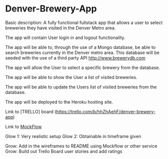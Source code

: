 # Denver-Brewery-App

Basic description: A fully functional fullstack app that allows a user to select breweries they have visited in the Denver Metro area.

The app will contain User login in and logout functionality.

The app will be able to, through the use of a Mongo database, be able to search breweries currently in the Denver metro area. This database will be seeded with the use of a third party API http://www.brewerydb.com 

The app will allow the User to select a specific brewery from the database.  

The app will be able to show the User a list of visited breweries. 

The app will be able to update the Users list of visited breweries from the database. 

The app will be deployed to the Heroku hosting site.

Link to [TRELLO] board (https://trello.com/b/hhZhAehF/denver-brewery-app)

Link to [MockFlow](https://sitemap.mockflow.com/editor.jsp?editor=on&publicid=202e2a28a0179b3177ab2aed52458b4d&projectid=1bd9c3d546564f7c7bcdf5f130f8b97c&perm=Owner)

Glow 1: Very realistic setup
Glow 2: Obtainable in timeframe given

Grow: Add in the wireframes to README using Mockflow or other service
Grow: Build out Trello Board user stories and add ratings


